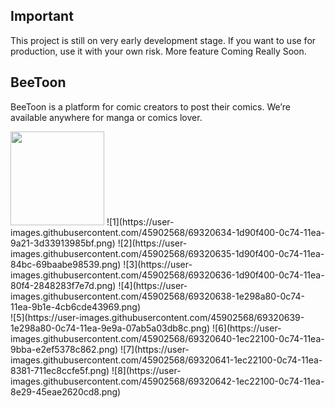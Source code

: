 ## Important
This project is still on very early development stage. If you want to use for production, use it with your own risk.
More feature Coming Really Soon.

## BeeToon
BeeToon is a platform for comic creators to post their comics. We’re available anywhere for manga or comics lover.


<Image src="https://user-images.githubusercontent.com/45902568/69320634-1d90f400-0c74-11ea-9a21-3d33913985bf.png" height="150" width="150">
![1](https://user-images.githubusercontent.com/45902568/69320634-1d90f400-0c74-11ea-9a21-3d33913985bf.png)
![2](https://user-images.githubusercontent.com/45902568/69320635-1d90f400-0c74-11ea-84bc-69baabe98539.png)
![3](https://user-images.githubusercontent.com/45902568/69320636-1d90f400-0c74-11ea-80f4-2848283f7e7d.png)
![4](https://user-images.githubusercontent.com/45902568/69320638-1e298a80-0c74-11ea-9b1e-4cb6cde43969.png)
<br />
![5](https://user-images.githubusercontent.com/45902568/69320639-1e298a80-0c74-11ea-9e9a-07ab5a03db8c.png)
![6](https://user-images.githubusercontent.com/45902568/69320640-1ec22100-0c74-11ea-9bba-e2ef5378c862.png)
![7](https://user-images.githubusercontent.com/45902568/69320641-1ec22100-0c74-11ea-8381-711ec8ccfe5f.png)
![8](https://user-images.githubusercontent.com/45902568/69320642-1ec22100-0c74-11ea-8e29-45eae2620cd8.png)
